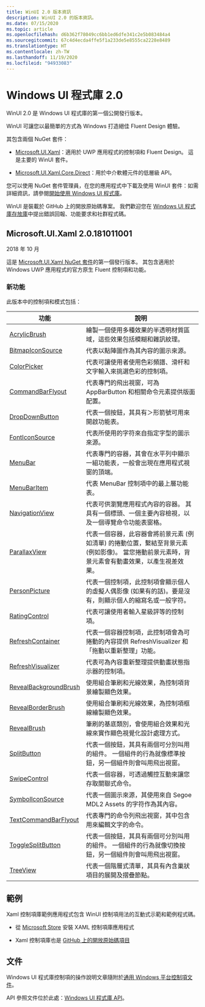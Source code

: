 ```yaml
---
title: WinUI 2.0 版本資訊
description: WinUI 2.0 的版本資訊。
ms.date: 07/15/2020
ms.topic: article
ms.openlocfilehash: d6b362f78049cc6bb1ed6dfe341c2e5b083484a4
ms.sourcegitcommit: 67c4d4ecda4ffe5f1a233de5e8555ca2228e8489
ms.translationtype: HT
ms.contentlocale: zh-TW
ms.lasthandoff: 11/19/2020
ms.locfileid: "94933083"
---
```

# <a name="windows-ui-library-20"></a>Windows UI 程式庫 2.0

WinUI 2.0 是 Windows UI 程式庫的第一個公開發行版本。

WinUI 可讓您以最簡單的方式為 Windows 打造絕佳 Fluent Design 體驗。

其包含兩個 NuGet 套件：

* [Microsoft.UI.Xaml](https://www.nuget.org/packages/Microsoft.UI.Xaml)：適用於 UWP 應用程式的控制項和 Fluent Design。 這是主要的 WinUI 套件。

* [Microsoft.UI.Xaml.Core.Direct](https://www.nuget.org/packages/Microsoft.UI.Xaml.Core.Direct)：用於中介軟體元件的低層級 API。

您可以使用 NuGet 套件管理員，在您的應用程式中下載及使用 WinUI 套件：如需詳細資訊，請參閱[開始使用 Windows UI 程式庫](/uwp/toolkits/winui/getting-started)。

WinUI 是裝載於 GitHub 上的開放原始碼專案。 我們歡迎您在 [Windows UI 程式庫存放庫](https://aka.ms/winui)中提出錯誤回報、功能要求和社群程式碼。

## <a name="microsoftuixaml-20181011001"></a>Microsoft.UI.Xaml 2.0.181011001

2018 年 10 月

這是 [Microsoft.UI.Xaml NuGet 套件](https://www.nuget.org/packages/Microsoft.UI.Xaml)的第一個發行版本。 其包含適用於 Windows UWP 應用程式的官方原生 Fluent 控制項和功能。

### <a name="new-features"></a>新功能

此版本中的控制項和模式包括：

| 功能 | 說明 |
| --- | --- |
|[AcrylicBrush]( /uwp/api/microsoft.ui.xaml.media.acrylicbrush)| 繪製一個使用多種效果的半透明材質區域，這些效果包括模糊和雜訊紋理。|
|[BitmapIconSource]( /uwp/api/microsoft.ui.xaml.controls.bitmapiconsource)| 代表以點陣圖作為其內容的圖示來源。|
|[ColorPicker]( /uwp/api/microsoft.ui.xaml.controls.colorpicker)| 代表可讓使用者使用色彩頻譜、滑杆和文字輸入來挑選色彩的控制項。|
|[CommandBarFlyout](/uwp/api/microsoft.ui.xaml.controls.commandbarflyout)|代表專門的飛出視窗，可為 AppBarButton 和相關命令元素提供版面配置。|
|[DropDownButton](/uwp/api/microsoft.ui.xaml.controls.dropdownbutton)|代表一個按鈕，其具有＞形箭號可用來開啟功能表。|
|[FontIconSource ](/uwp/api/microsoft.ui.xaml.controls.fonticonsource)|代表所使用的字符來自指定字型的圖示來源。|
|[MenuBar](/uwp/api/microsoft.ui.xaml.controls.menubar)|代表專門的容器，其會在水平列中顯示一組功能表，一般會出現在應用程式視窗的頂端。|
|[MenuBarItem](/uwp/api/microsoft.ui.xaml.controls.menubaritem)|代表 MenuBar 控制項中的最上層功能表。|
|[NavigationView](/uwp/api/microsoft.ui.xaml.controls.navigationview)|代表可供瀏覽應用程式內容的容器。 其具有一個標頭、一個主要內容檢視，以及一個導覽命令功能表窗格。|
|[ParallaxView](/uwp/api/microsoft.ui.xaml.controls.parallaxview)|代表一個容器，此容器會將前景元素 (例如清單) 的捲動位置，繫結至背景元素 (例如影像)。 當您捲動前景元素時，背景元素會有動畫效果，以產生視差效果。|
|[PersonPicture](/uwp/api/microsoft.ui.xaml.controls.personpicture)|代表一個控制項，此控制項會顯示個人的虛擬人偶影像 (如果有的話)。要是沒有，則顯示個人的縮寫名或一般字符。|
|[RatingControl](/uwp/api/microsoft.ui.xaml.controls.ratingcontrol)|代表可讓使用者輸入星級評等的控制項。|
|[RefreshContainer](/uwp/api/microsoft.ui.xaml.controls.refreshcontainer)|代表一個容器控制項，此控制項會為可捲動的內容提供 RefreshVisualizer 和「拖動以重新整理」功能。|
|[RefreshVisualizer](/uwp/api/microsoft.ui.xaml.controls.refreshvisualizer)|代表可為內容重新整理提供動畫狀態指示器的控制項。|
|[RevealBackgroundBrush](/uwp/api/microsoft.ui.xaml.media.revealbackgroundbrush)|使用組合筆刷和光線效果，為控制項背景繪製顯色效果。|
|[RevealBorderBrush](/uwp/api/microsoft.ui.xaml.media.revealborderbrush)|使用組合筆刷和光線效果，為控制項框線繪製顯色效果。|
|[RevealBrush](/uwp/api/microsoft.ui.xaml.media.revealbrush)|筆刷的基底類別，會使用組合效果和光線來實作顯色視覺化設計處理方式。|
|[SplitButton](/uwp/api/microsoft.ui.xaml.controls.splitbutton)|代表一個按鈕，其具有兩個可分別叫用的組件。 一個組件的行為就像標準按鈕，另一個組件則會叫用飛出視窗。|
|[SwipeControl](/uwp/api/microsoft.ui.xaml.controls.swipecontrol)|代表一個容器，可透過觸控互動來讓您存取關聯式命令。|
|[SymbolIconSource](/uwp/api/microsoft.ui.xaml.controls.symboliconsource)|代表一個圖示來源，其使用來自 Segoe MDL2 Assets 的字符作為其內容。|
|[TextCommandBarFlyout](/uwp/api/microsoft.ui.xaml.controls.textcommandbarflyout)|代表專門的命令列飛出視窗，其中包含用來編輯文字的命令。|
|[ToggleSplitButton](/uwp/api/microsoft.ui.xaml.controls.togglesplitbutton)|代表一個按鈕，其具有兩個可分別叫用的組件。 一個組件的行為就像切換按鈕，另一個組件則會叫用飛出視窗。|
|[TreeView](/uwp/api/microsoft.ui.xaml.controls.treeview)|代表一個階層式清單，其具有內含巢狀項目的展開及摺疊節點。|

## <a name="examples"></a>範例

Xaml 控制項庫範例應用程式包含 WinUI 控制項用法的互動式示範和範例程式碼。

* 從 [Microsoft Store](
https://www.microsoft.com/p/xaml-controls-gallery/9msvh128x2zt) 安裝 XAML 控制項庫應用程式

* Xaml 控制項庫也是 [GitHub 上的開放原始碼項目](
https://github.com/Microsoft/Xaml-Controls-Gallery)

## <a name="documentation"></a>文件

Windows UI 程式庫控制項的操作說明文章隨附於[通用 Windows 平台控制項文件](/windows/uwp/design/controls-and-patterns/)。

API 參照文件位於此處：[Windows UI 程式庫 API](/windows/winui/api/)。